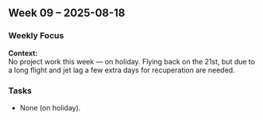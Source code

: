 ## Week 09 – 2025-08-18

### Weekly Focus

**Context:**  
No project work this week — on holiday. Flying back on the 21st, but due to a long flight and jet lag a few extra days for recuperation are needed.

### Tasks
- None (on holiday).
